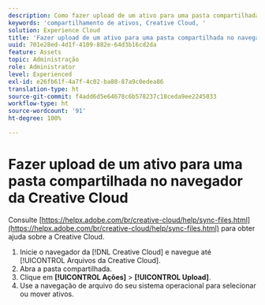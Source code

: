 ```yaml
---
description: Como fazer upload de um ativo para uma pasta compartilhada do navegador da Creative Cloud para a Experience Cloud.
keywords: 'compartilhamento de ativos, Creative Cloud, '
solution: Experience Cloud
title: 'Fazer upload de um ativo para uma pasta compartilhada no navegador da Creative Cloud '
uuid: 701e28ed-4d1f-4109-882e-64d3b16cd2da
feature: Assets
topic: Administração
role: Administrator
level: Experienced
exl-id: e26fb61f-4a7f-4c02-ba80-87a9c0edea86
translation-type: ht
source-git-commit: f4add6d5e64678c6b578237c18ceda9ee2245033
workflow-type: ht
source-wordcount: '91'
ht-degree: 100%

---
```


# Fazer upload de um ativo para uma pasta compartilhada no navegador da Creative Cloud

Consulte [https://helpx.adobe.com/br/creative-cloud/help/sync-files.html](https://helpx.adobe.com/br/creative-cloud/help/sync-files.html) para obter ajuda sobre a Creative Cloud.

1. Inicie o navegador da [!DNL Creative Cloud] e navegue até [!UICONTROL Arquivos da Creative Cloud].
1. Abra a pasta compartilhada.
1. Clique em **[!UICONTROL Ações]** > **[!UICONTROL Upload]**.
1. Use a navegação de arquivo do seu sistema operacional para selecionar ou mover ativos.
